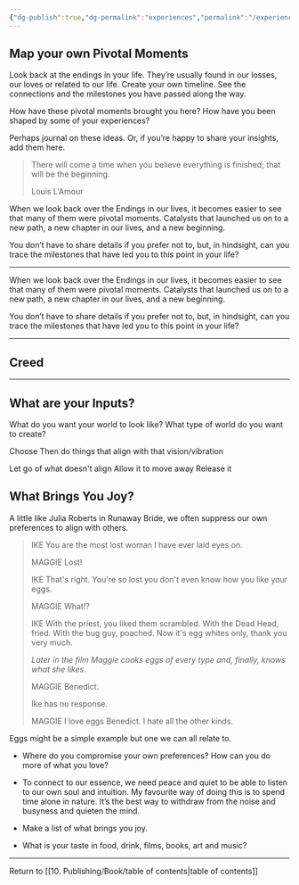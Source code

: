 ```yaml
---
{"dg-publish":true,"dg-permalink":"experiences","permalink":"/experiences/"}
---
```



## Map your own Pivotal Moments

Look back at the endings in your life. They’re usually found in our losses, our loves or related to our life. Create your own timeline. See the connections and the milestones you have passed along the way.

How have these pivotal moments brought you here? How have you been shaped by some of your experiences?

Perhaps journal on these ideas. Or, if you’re happy to share your insights, add them here.

> There will come a time when you believe everything is finished; that will be the beginning.
> 
> Louis L'Amour

When we look back over the Endings in our lives, it becomes easier to see that many of them were pivotal moments. Catalysts that launched us on to a new path, a new chapter in our lives, and a new beginning.

You don’t have to share details if you prefer not to, but, in hindsight, can you trace the milestones that have led you to this point in your life?

---

When we look back over the Endings in our lives, it becomes easier to see that many of them were pivotal moments. Catalysts that launched us on to a new path, a new chapter in our lives, and a new beginning.

You don’t have to share details if you prefer not to, but, in hindsight, can you trace the milestones that have led you to this point in your life?

---

## Creed

---

## What are your Inputs?

What do you want your world to look like?
What type of world do you want to create?

Choose
Then do things that align with that vision/vibration

Let go of what doesn't align
Allow it to move away
Release it

## What Brings You Joy?

A little like Julia Roberts in Runaway Bride, we often suppress our own preferences to align with others.

> IKE You are the most lost woman I have ever laid eyes on.
> 
> MAGGIE Lost!
> 
> IKE That's right. You're so lost you don't even know how you like your eggs.
> 
> MAGGIE What!?
> 
> IKE With the priest, you liked them scrambled. With the Dead Head, fried. With the bug guy, poached. Now it's egg whites only, thank you very much.
> 
> _Later in the film Maggie cooks eggs of every type and, finally, knows what she likes._
> 
> MAGGIE Benedict.
> 
> Ike has no response.
> 
> MAGGIE I love eggs Benedict. I hate all the other kinds.

Eggs might be a simple example but one we can all relate to.

-   Where do you compromise your own preferences? How can you do more of what you love?
    
-   To connect to our essence, we need peace and quiet to be able to listen to our own soul and intuition. My favourite way of doing this is to spend time alone in nature. It’s the best way to withdraw from the noise and busyness and quieten the mind.
    
-   Make a list of what brings you joy.
    
-   What is your taste in food, drink, films, books, art and music?

---

Return to [[10. Publishing/Book/table of contents\|table of contents]]